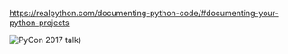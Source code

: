 https://realpython.com/documenting-python-code/#documenting-your-python-projects

![PyCon 2017 talk](https://www.youtube.com/watch?v=azf6yzuJt54))